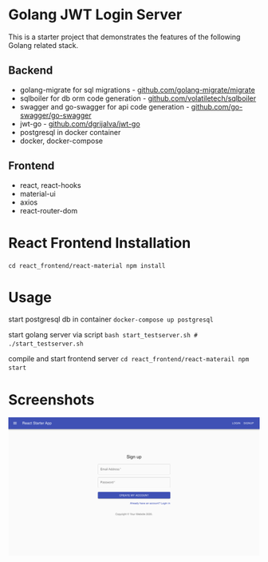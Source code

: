 # Golang JWT Login Server

This is a starter project that demonstrates the features of the following Golang related stack.

## Backend
- golang-migrate for sql migrations - [github.com/golang-migrate/migrate](https://github.com/golang-migrate/migrate)
- sqlboiler for db orm code generation - [github.com/volatiletech/sqlboiler](https://github.com/volatiletech/sqlboiler)
- swagger and go-swagger for api code generation - [github.com/go-swagger/go-swagger](https://github.com/go-swagger/go-swagger)
- jwt-go - [github.com/dgrijalva/jwt-go](https://github.com/dgrijalva/jwt-go)
- postgresql in docker container
- docker, docker-compose

## Frontend
- react, react-hooks
- material-ui
- axios
- react-router-dom

# React Frontend Installation
`
cd react_frontend/react-material
npm install
`

# Usage

start postgresql db in container 
`
docker-compose up postgresql
`

start golang server via script
`
bash start_testserver.sh # ./start_testserver.sh
`

compile and start frontend server
`
cd react_frontend/react-materail
npm start
`

# Screenshots

![Alt text](/screenshots/screenshot_1.png?raw=true "Sign Up Page")
